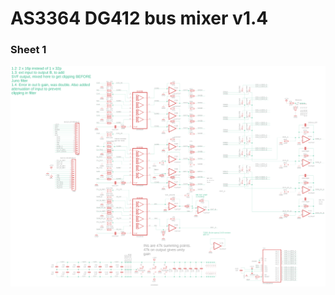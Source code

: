 # AS3364 DG412 bus mixer v1.4

### Sheet 1

![Top side](./AS3364%20DG412%20bus%20mixer%20v1.4-sch-1.png)
